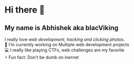 # Hi there 👋

## My name is Abhishek aka blacViking

I really love _web development, hacking and clicking photos_.
<br>
🔭 I’m currently working on Multiple web development projects
<br>
:computer: I really like playing CTFs, web challenges are my favorite
<br>
⚡ Fun fact: Don't be dumb on inernet

<!--
**blackviking27/blackviking27** is a ✨ _special_ ✨ repository because its `README.md` (this file) appears on your GitHub profile.

Here are some ideas to get you started:

- 🔭 I’m currently working on ...
- 🌱 I’m currently learning ...
- 👯 I’m looking to collaborate on ...
- 🤔 I’m looking for help with ...
- 💬 Ask me about ...
- 📫 How to reach me: ...
- 😄 Pronouns: ...
- ⚡ Fun fact: ...
-->

